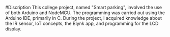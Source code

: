 #Discription
This college project, named "Smart parking", involved the use of both Arduino and NodeMCU. The programming was carried out using the Arduino IDE, primarily in C. During the project, I acquired knowledge about the IR sensor, IoT concepts, the Blynk app, and programming for the LCD display.
